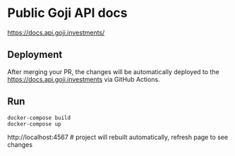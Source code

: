 # Public Goji API docs

https://docs.api.goji.investments/

## Deployment

After merging your PR, the changes will be automatically deployed to the https://docs.api.goji.investments via GitHub Actions.

## Run

    docker-compose build
    docker-compose up

http://localhost:4567  # project will rebuilt automatically, refresh page to see changes

